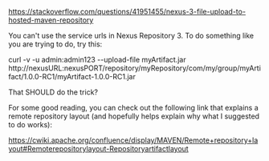 https://stackoverflow.com/questions/41951455/nexus-3-file-upload-to-hosted-maven-repository

You can't use the service urls in Nexus Repository 3. To do something like you are trying to do, try this:

curl -v -u admin:admin123 --upload-file myArtifact.jar http://nexusURL:nexusPORT/repository/myRepository/com/my/group/myArtifact/1.0.0-RC1/myArtifact-1.0.0-RC1.jar

That SHOULD do the trick?

For some good reading, you can check out the following link that explains a remote repository layout (and hopefully helps explain why what I suggested to do works):

https://cwiki.apache.org/confluence/display/MAVEN/Remote+repository+layout#Remoterepositorylayout-Repositoryartifactlayout